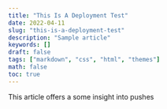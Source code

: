 ```yaml
---
title: "This Is A Deployment Test"
date: 2022-04-11
slug: "this-is-a-deployment-test"
description: "Sample article"
keywords: []
draft: false
tags: ["markdown", "css", "html", "themes"]
math: false
toc: true
---
```


This article offers a some insight into pushes
<!--more-->

